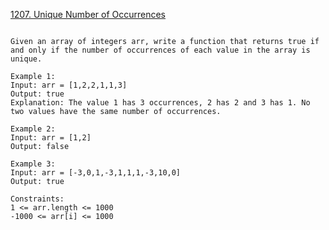 [1207. Unique Number of Occurrences](https://leetcode.com/problems/unique-number-of-occurrences/)
```

Given an array of integers arr, write a function that returns true if and only if the number of occurrences of each value in the array is unique.

Example 1:
Input: arr = [1,2,2,1,1,3]
Output: true
Explanation: The value 1 has 3 occurrences, 2 has 2 and 3 has 1. No two values have the same number of occurrences.

Example 2:
Input: arr = [1,2]
Output: false

Example 3:
Input: arr = [-3,0,1,-3,1,1,1,-3,10,0]
Output: true

Constraints:
1 <= arr.length <= 1000
-1000 <= arr[i] <= 1000

```

